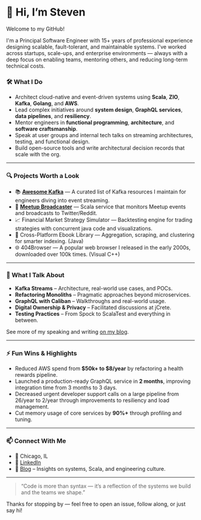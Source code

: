 # 👋 Hi, I’m Steven

Welcome to my GitHub!

I'm a Principal Software Engineer with 15+ years of professional experience designing scalable, fault-tolerant, and maintainable systems. I've worked across startups, scale-ups, and enterprise environments — always with a deep focus on enabling teams, mentoring others, and reducing long-term technical costs.

### 🛠️ What I Do
- Architect cloud-native and event-driven systems using **Scala**, **ZIO**, **Kafka**, **Golang**, and **AWS**.
- Lead complex initiatives around **system design**, **GraphQL services**, **data pipelines**, and **resiliency**.
- Mentor engineers in **functional programming**, **architecture**, and **software craftsmanship**.
- Speak at user groups and internal tech talks on streaming architectures, testing, and functional design.
- Build open-source tools and write architectural decision records that scale with the org.

---

### 🔍 Projects Worth a Look
- 📚 [**Awesome Kafka**](https://github.com/monksy/awesome-kafka) — A curated list of Kafka resources I maintain for engineers diving into event streaming.
- 📢 [**Meetup Broadcaster**](https://github.com/monksy/meetup-broadcaster) — Scala service that monitors Meetup events and broadcasts to Twitter/Reddit.
- 📈 Financial Market Strategy Simulator — Backtesting engine for trading strategies with concurrent java code and visualizations.
- 📘 Cross-Platform Ebook Library — Aggregation, scraping, and clustering for smarter indexing. (Java)
- 🌐 404Browser — A popular web browser I released in the early 2000s, downloaded over 100k times. (Visual C++)

---

### 🧠 What I Talk About
- **Kafka Streams** – Architecture, real-world use cases, and POCs.
- **Refactoring Monoliths** – Pragmatic approaches beyond microservices.
- **GraphQL with Caliban** – Walkthroughs and real-world usage.
- **Digital Ownership & Privacy** – Facilitated discussions at jCrete.
- **Testing Practices** – From Spock to ScalaTest and everything in between.

See more of my speaking and writing [on my blog](https://mrmonksy.com/blog).

---

### ⚡ Fun Wins & Highlights
- Reduced AWS spend from **$50k+ to $8/year** by refactoring a health rewards pipeline.
- Launched a production-ready GraphQL service in **2 months**, improving integration time from 3 months to 3 days.
- Decreased urgent developer support calls on a large pipeline from 26/year to 2/year through improvements to resiliency and load management.
- Cut memory usage of core services by **90%+** through profiling and tuning.

---

### 📫 Connect With Me
- 📍 Chicago, IL
- 🔗 [LinkedIn](https://linkedin.com/in/stevenkhicks)
- 🧠 [Blog](https://mrmonksy.com/blog) – Insights on systems, Scala, and engineering culture.

---

> “Code is more than syntax — it’s a reflection of the systems we build and the teams we shape.”

Thanks for stopping by — feel free to open an issue, follow along, or just say hi!
